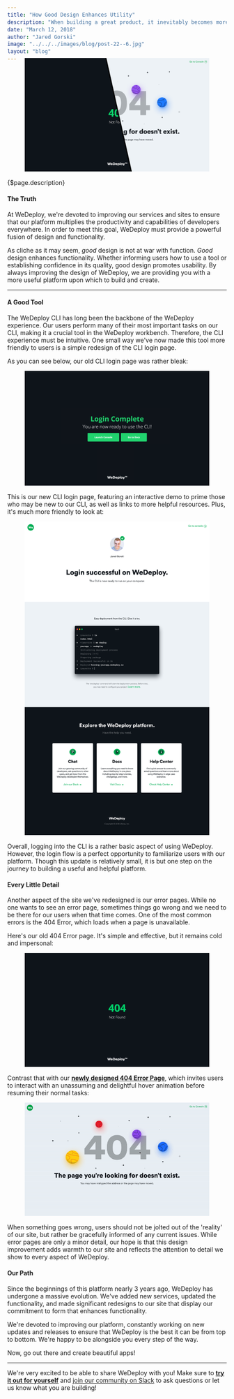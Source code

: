 ```yaml
---
title: "How Good Design Enhances Utility"
description: "When building a great product, it inevitably becomes more and more important to consider design. Is the design pleasing? Is it clear? Does it inspire? And, most importantly, is the design of the product coherent with its purpose?"
date: "March 12, 2018"
author: "Jared Gorski"
image: "../../../images/blog/post-22--6.jpg"
layout: "blog"
---
```


<article>

<figure style="margin-top: -1.5rem">
  <img src="../../../images/blog/post-22--6.jpg" alt="Old 404 Error page morphing into new 404 Error page" class="blog-img-shadow">
</figure>

{$page.description}

#### The Truth

At WeDeploy, we're devoted to improving our services and sites to ensure that our platform multiplies the productivity and capabilities of developers everywhere. In order to meet this goal, WeDeploy must provide a powerful fusion of design and functionality.

As cliche as it may seem, *good* design is not at war with function. *Good* design enhances functionality. Whether informing users how to use a tool or establishing confidence in its quality, good design promotes usability. By always improving the design of WeDeploy, we are providing you with a more useful platform upon which to build and create.

---


#### A Good Tool

The WeDeploy CLI has long been the backbone of the WeDeploy experience. Our users perform many of their most important tasks on our CLI, making it a crucial tool in the WeDeploy workbench. Therefore, the CLI experience must be intuitive. One small way we've now made this tool more friendly to users is a simple redesign of the CLI login page.

As you can see below, our old CLI login page was rather bleak:

<figure>
  <img src="../../../images/blog/post-22--5.jpg" alt="Old WeDeploy CLI login landing page" class="blog-img-shadow">
</figure>

This is our new CLI login page, featuring an interactive demo to prime those who may be new to our CLI, as well as links to more helpful resources. Plus, it's much more friendly to look at:

<figure>
  <img src="../../../images/blog/post-22--2.jpg" alt="New WeDeploy CLI login landing page" class="blog-img-shadow">
</figure>

Overall, logging into the CLI is a rather basic aspect of using WeDeploy. However, the login flow is a perfect opportunity to familiarize users with our platform. Though this update is relatively small, it is but one step on the journey to building a useful and helpful platform.


#### Every Little Detail

Another aspect of the site we've redesigned is our error pages. While no one wants to see an error page, sometimes things go wrong and we need to be there for our users when that time comes. One of the most common errors is the 404 Error, which loads when a page is unavailable.

Here's our old 404 Error page. It's simple and effective, but it remains cold and impersonal:

<figure>
  <img src="../../../images/blog/post-22--1.jpg" alt="Old WeDeploy 404 Error page" class="blog-img-shadow">
</figure>

Contrast that with our **[newly designed 404 Error Page](https://console.wedeploy.com/darn)**, which invites users to interact with an unassuming and delightful hover animation before resuming their normal tasks:

<figure>
  <a href="https://console.wedeploy.com/oops" target="_blank">
    <img src="../../../images/blog/post-22--4.gif" alt="New interactive 404 page" class="blog-img-shadow">
  </a>
</figure>

When something goes wrong, users should not be jolted out of the 'reality' of our site, but rather be gracefully informed of any current issues. While error pages are only a minor detail, our hope is that this design improvement adds warmth to our site and reflects the attention to detail we show to every aspect of WeDeploy.


#### Our Path

Since the beginnings of this platform nearly 3 years ago, WeDeploy has undergone a massive evolution. We've added new services, updated the functionality, and made significant redesigns to our site that display our commitment to form that enhances functionality.

We're devoted to improving our platform, constantly working on new updates and releases to ensure that WeDeploy is the best it can be from top to bottom. We're happy to be alongside you every step of the way.

Now, go out there and create beautiful apps!

---


<footer>

We're very excited to be able to share WeDeploy with you! Make sure to **[try it out for yourself](https://console.wedeploy.com)** and [join our community on Slack](https://chat.wedeploy.com) to ask questions or let us know what you are building!

</footer>

</article>
